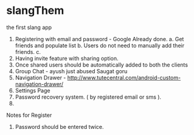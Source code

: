 slangThem
=========

the first slang app

1. Registering with email and password - Google Already done.
	a. Get friends and populate list 
	b. Users do not need to manually add their friends.
	c. 
2. Having invite feature with sharing option.
3. Once shared users should be automatically added to both the clients
4. Group Chat - ayush just abused Saugat goru
5. Navigation Drawer - http://www.tutecentral.com/android-custom-navigation-drawer/
6. Settings Page
7. Password recovery system. ( by registered email or sms ).
8. 

Notes for Register
1. Password should be entered twice.